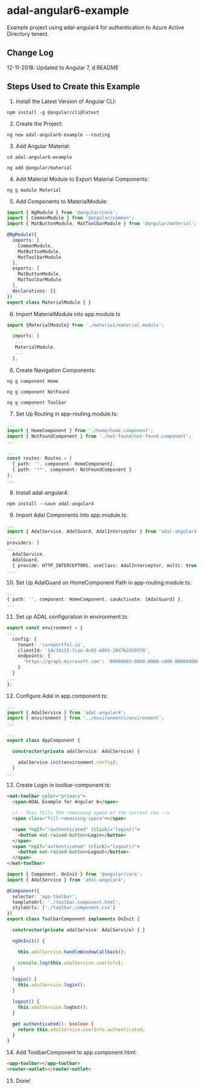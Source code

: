 # adal-angular6-example

Example project using adal-angular4 for authentication to Azure Active Directory tenent.

## Change Log
12-11-2018: Updated to Angular 7, d README

## Steps Used to Create this Example

1. Install the Latest Version of Angular CLI:

```
npm install -g @angular/cli@latest
```

2. Create the Project:

```
ng new adal-angular6-example --routing
```

3. Add Angular Material:

```
cd adal-angular6-example

ng add @angular/material
```

4. Add Material Module to Export Material Components:

```
ng g module Material
```

5. Add Components to MaterialModule:

```typescript
import { NgModule } from '@angular/core';
import { CommonModule } from '@angular/common';
import { MatButtonModule, MatToolbarModule } from '@angular/material';

@NgModule({
  imports: [
    CommonModule,
    MatButtonModule,
    MatToolbarModule
  ],
  exports: [
    MatButtonModule,
    MatToolbarModule
  ],
  declarations: []
})
export class MaterialModule { }
```

6. Import MaterialModule into app.module.ts

```typescript
import {MaterialModule} from './material/material.module';
```

```typescript
  imports: [
   ...
   MaterialModule,
   ...
  ],
```

6. Create Navigation Components:

```
ng g component Home

ng g component NotFound

ng g component Toolbar
```

7. Set Up Routing in app-routing.module.ts:

```typescript
...
import { HomeComponent } from './home/home.component';
import { NotFoundComponent } from './not-found/not-found.component';
...
```

```typescript
...
const routes: Routes = [
  { path: '', component: HomeComponent},
  { path: '**', component: NotFoundComponent }
];
...
```

8. Install adal-angular4:

```
npm install --save adal-angular4
```

9. Import Adal Components into app.module.ts:

```typescript
...
import { AdalService, AdalGuard, AdalInterceptor } from 'adal-angular4';
...
providers: [
...
  AdalService,
  AdalGuard,
  { provide: HTTP_INTERCEPTORS, useClass: AdalInterceptor, multi: true }],
...
```

10. Set Up AdalGuard on HomeComponent Path in app-routing.module.ts:

```typescript
...
{ path: '', component: HomeComponent, canActivate: [AdalGuard] },
...
```

11. Set up ADAL configuration in environment.ts:

```typescript
export const environment = {
...
  config: {
    tenant: 'careportfol.io',
    clientId: '14c39115-7cae-4c02-b865-20d7b2d205f8',
    endpoints: {
      'https://graph.microsoft.com': '00000003-0000-0000-c000-000000000000'
    }
  }
...
};
```

12. Configure Adal in app.component.ts:

```typescript
...
import { AdalService } from 'adal-angular4';
import { environment } from '../environments/environment';
...
```

```typescript
...
export class AppComponent {

  constructor(private adalService: AdalService) {

    adalService.init(environment.config);
  }
...
```

13. Create Login in toolbar-component.ts:

```html
<mat-toolbar color="primary">
  <span>ADAL Example for Angular 6</span>

  <!-- This fills the remaining space of the current row -->
  <span class="fill-remaining-space"></span>

  <span *ngIf="!authenticated" (click)="login()">
    <button mat-raised-button>Login</button>
  </span>
  <span *ngIf="authenticated" (click)="logout()">
    <button mat-raised-button>Logout</button>
  </span>
</mat-toolbar>
```

```typescript
import { Component, OnInit } from '@angular/core';
import { AdalService } from 'adal-angular4';

@Component({
  selector: 'app-toolbar',
  templateUrl: './toolbar.component.html',
  styleUrls: ['./toolbar.component.css']
})
export class ToolbarComponent implements OnInit {

  constructor(private adalService: AdalService) { }

  ngOnInit() {

    this.adalService.handleWindowCallback();

    console.log(this.adalService.userInfo);
  }

  login() {
    this.adalService.login();
  }

  logout() {
    this.adalService.logOut();
  }

  get authenticated(): boolean {
    return this.adalService.userInfo.authenticated;
  }
}
```

14. Add ToolbarComponent to app.component.html:

```html
<app-toolbar></app-toolbar>
<router-outlet></router-outlet>
```

15. Done!